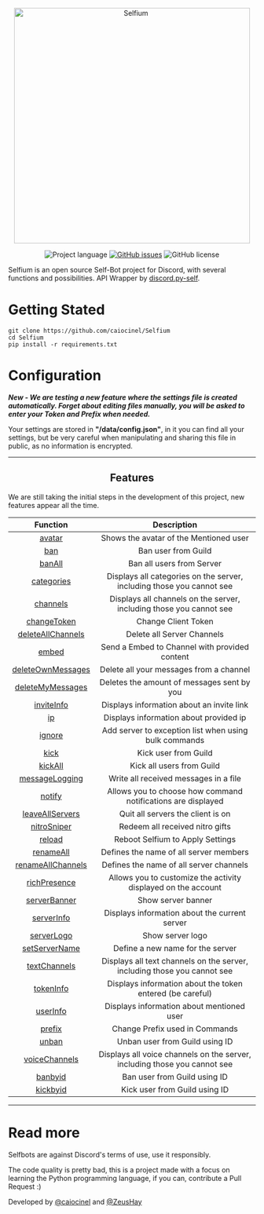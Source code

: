 <p align="center">
    <img width="480px" height="auto" src="https://i.imgur.com/FS3lNJQ.png" align="center" alt="Selfium" />

</p>
<p align="center">
    <img alt="Project language" src="https://img.shields.io/badge/language-Python-blue"></a>
    <a href="https://github.com/caiocinel/Selfium/issues"><img alt="GitHub issues" src="https://img.shields.io/github/issues/caiocinel/Selfium"></a>
    <img alt="GitHub license" src="https://img.shields.io/github/license/caiocinel/Selfium"></a>
    <br />
</p>
<p>Selfium is an open source Self-Bot project for Discord, with several functions and possibilities. API Wrapper by <a href="https://github.com/dolfies/discord.py-self">discord.py-self</a>.</p>

# Getting Stated

    git clone https://github.com/caiocinel/Selfium
    cd Selfium
    pip install -r requirements.txt

# Configuration

***New - We are testing a new feature where the settings file is created automatically. Forget about editing files manually, you will be asked to enter your Token and Prefix when needed.***


Your settings are stored in **"/data/config.json"**, in it you can find all your settings, but be very careful when manipulating and sharing this file in public, as no information is encrypted.



----------------------------------------------------------------------------------------------

<p align="center">
    <h2 align="center">Features</h2>
</b >

We are still taking the initial steps in the development of this project, new features appear all the time.

|Function|Description|
|:---------------------------------------------------------------------------------------: | :-------------------------------------: |
|[avatar](https://github.com/caiocinel/Selfium/blob/main/app/events/client/commands/avatar.py) |Shows the avatar of the Mentioned user|
|[ban](https://github.com/caiocinel/Selfium/blob/main/app/events/client/commands/ban.py)    |Ban user from Guild|
|[banAll](https://github.com/caiocinel/Selfium/blob/main/app/events/client/commands/banAll.py)    |Ban all users from Server|
|[categories](https://github.com/caiocinel/Selfium/blob/main/app/events/client/commands/categories.py)   |Displays all categories on the server, including those you cannot see|
|[channels](https://github.com/caiocinel/Selfium/blob/main/app/events/client/commands/channels.py)   |Displays all channels on the server, including those you cannot see|
|[changeToken](https://github.com/caiocinel/Selfium/blob/main/app/events/client/commands/changeToken.py)   |Change Client Token|
|[deleteAllChannels](https://github.com/caiocinel/Selfium/blob/main/app/events/client/commands/deleteAllChannels.py)   |Delete all Server Channels|
|[embed](https://github.com/caiocinel/Selfium/blob/main/app/events/client/commands/embed.py)   |Send a Embed to Channel with provided content|
|[deleteOwnMessages](https://github.com/caiocinel/Selfium/blob/main/app/events/client/commands/deleteOwnMessages.py)   |Delete all your messages from a channel|
|[deleteMyMessages](https://github.com/caiocinel/Selfium/blob/main/app/events/client/commands/deleteOwnMessages.py)   |Deletes the amount of messages sent by you|
|[inviteInfo](https://github.com/caiocinel/Selfium/blob/main/app/events/client/commands/inviteInfo.py)   |Displays information about an invite link|
|[ip](https://github.com/caiocinel/Selfium/blob/main/app/events/client/commands/inviteInfo.py)   |Displays information about provided ip|
|[ignore](https://github.com/caiocinel/Selfium/blob/main/app/events/client/commands/ignore.py)   |Add server to exception list when using bulk commands|
|[kick](https://github.com/caiocinel/Selfium/blob/main/app/events/client/commands/kick.py)   |Kick user from Guild|
|[kickAll](https://github.com/caiocinel/Selfium/blob/main/app/events/client/commands/kick.py)   |Kick all users from Guild|
|[messageLogging](https://github.com/caiocinel/Selfium/blob/main/app/events/client/commands/logMessages.py)   |Write all received messages in a file|
|[notify](https://github.com/caiocinel/Selfium/blob/main/app/events/client/commands/notify.py)   |Allows you to choose how command notifications are displayed|
|[leaveAllServers](https://github.com/caiocinel/Selfium/blob/main/app/events/client/commands/leaveAllServers.py)   |Quit all servers the client is on|
|[nitroSniper](https://github.com/caiocinel/Selfium/blob/main/app/events/client/commands/giftSniper.py)   |Redeem all received nitro gifts|
|[reload](https://github.com/caiocinel/Selfium/blob/main/app/events/client/commands/reload.py)   |Reboot Selfium to Apply Settings|
|[renameAll](https://github.com/caiocinel/Selfium/blob/main/app/events/client/commands/renameAll.py)   |Defines the name of all server members|
|[renameAllChannels](https://github.com/caiocinel/Selfium/blob/main/app/events/client/commands/renameAllChannels.py)   |Defines the name of all server channels|
|[richPresence](https://github.com/caiocinel/Selfium/blob/main/app/events/client/commands/richPresence.py)   |Allows you to customize the activity displayed on the account|
|[serverBanner](https://github.com/caiocinel/Selfium/blob/main/app/events/client/commands/serverBanner.py)   |Show server banner|
|[serverInfo](https://github.com/caiocinel/Selfium/blob/main/app/events/client/commands/serverInfo.py)   |Displays information about the current server|
|[serverLogo](https://github.com/caiocinel/Selfium/blob/main/app/events/client/commands/serverLogo.py)   |Show server logo|
|[setServerName](https://github.com/caiocinel/Selfium/blob/main/app/events/client/commands/setServerName.py)   |Define a new name for the server|
|[textChannels](https://github.com/caiocinel/Selfium/blob/main/app/events/client/commands/textChannels.py)   |Displays all text channels on the server, including those you cannot see|
|[tokenInfo](https://github.com/caiocinel/Selfium/blob/main/app/events/client/commands/tokenInfo.py)   |Displays information about the token entered (be careful)|
|[userInfo](https://github.com/caiocinel/Selfium/blob/main/app/events/client/commands/userInfo.py)   |Displays information about mentioned user|
|[prefix](https://github.com/caiocinel/Selfium/blob/main/app/events/client/commands/prefix.py)   |Change Prefix used in Commands|
|[unban](https://github.com/caiocinel/Selfium/blob/main/app/events/client/commands/xkick.py)   |Unban user from Guild using ID|
|[voiceChannels](https://github.com/caiocinel/Selfium/blob/main/app/events/client/commands/voiceChannels.py)   |Displays all voice channels on the server, including those you cannot see|
|[banbyid](https://github.com/caiocinel/Selfium/blob/main/app/events/client/commands/xban.py)    |Ban user from Guild using ID|
|[kickbyid](https://github.com/caiocinel/Selfium/blob/main/app/events/client/commands/xkick.py)   |Kick user from Guild using ID|


---------------------------------------------------------------------------------------



# Read more

Selfbots are against Discord's terms of use, use it responsibly.

The code quality is pretty bad, this is a project made with a focus on learning the Python programming language, if you can, contribute a Pull Request :)


Developed by [@caiocinel](https://github.com/caiocinel) and [@ZeusHay](https://github.com/ZeusHay)
</p>

